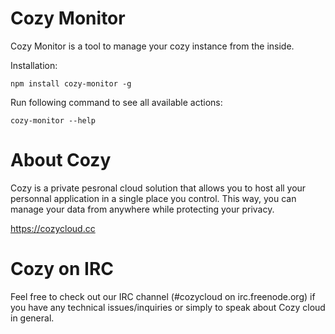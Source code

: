 # Cozy Monitor

Cozy Monitor is a tool to manage your cozy instance from the inside.

Installation:

    npm install cozy-monitor -g

Run following command to see all available actions:

    cozy-monitor --help

# About Cozy

Cozy is a private pesronal cloud solution that allows you to host all your
personnal application in a single place you control.
This way, you can manage your data from anywhere while protecting your privacy.

https://cozycloud.cc

# Cozy on IRC

Feel free to check out our IRC channel (#cozycloud on irc.freenode.org) if you have any technical issues/inquiries or simply to speak about Cozy cloud in general.
